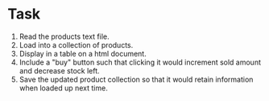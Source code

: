 # Task

1. Read the products text file.
2. Load into a collection of products.
3. Display in a table on a html document.
4. Include a "buy" button such that clicking it would increment sold amount and decrease stock left.
5. Save the updated product collection so that it would retain information when loaded up next time.